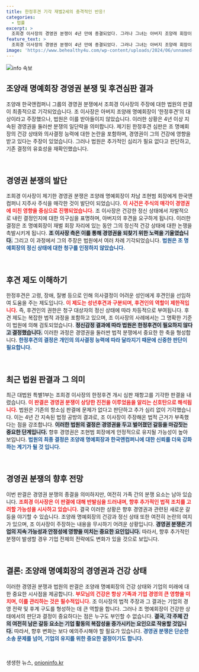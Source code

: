 ```yaml
---
title: 한정후견 기각 재벌2세의 충격적인 반응!
categories:
  - 법률
excerpt: >
  조희경 이사장의 경영권 분쟁이 4년 만에 종결되었다. 그러나 그녀는 아버지 조양래 회장이 ‘한정후견’ 대상이라며 법원 결정을 반박하고 있다. 법조계는 그녀의 주장이 무리하다고 평가하고, 재벌가의 복잡한 속사정이 여실히 드러나는 사건이다.
feature_text: >
  조희경 이사장의 경영권 분쟁이 4년 만에 종결되었다. 그러나 그녀는 아버지 조양래 회장이 ‘한정후견’ 대상이라며 법원 결정을 반박하고 있다. 법조계는 그녀의 주장이 무리하다고 평가하고, 재벌가의 복잡한 속사정이 여실히 드러나는 사건이다.
image: 'https://www.behealthy4u.com/wp-content/uploads/2024/06/unnamed-file.png'
---
```


<p><img src="https://www.behealthy4u.com/wp-content/uploads/2024/06/unnamed-file.png" alt="info 속보" /></p>

<h2>조양래 명예회장 경영권 분쟁 및 후견심판 결과</h2>

<p data-ke-size="size16">조양래 한국앤컴퍼니 그룹의 경영권 분쟁에서 조희경 이사장의 주장에 대한 법원의 판결이 최종적으로 기각되었습니다. 조 이사장은 아버지 조양래 명예회장이 ‘한정후견’의 대상이라고 주장했으나, 법원은 이를 받아들이지 않았습니다. 이러한 상황은 4년 이상 지속된 경영권을 둘러싼 분쟁의 일단락을 의미합니다. 제기된 한정후견 심판은 조 명예회장의 건강 상태와 의사결정 능력에 대한 논란을 포함하며, 경영권이 그의 건강에 영향을 받고 있다는 주장이 있었습니다. 그러나 법원은 추가적인 심리가 필요 없다고 판단하고, 기존 결정의 유효성을 재확인했습니다.</p>

<p data-ke-size="size16">&nbsp;</p>

<h2 data-ke-size="size26">경영권 분쟁의 발단</h2>

<p data-ke-size="size16">조희경 이사장이 제기한 경영권 분쟁은 조양래 명예회장이 차남 조현범 회장에게 한국앤컴퍼니 지주사 주식을 매각한 것이 발단이 되었습니다. <b><span style="color: #ee2323;">이 사건은 주식의 매각이 경영권에 미친 영향을 중심으로 진행되었습니다.</span></b> 조 이사장은 건강한 정신 상태에서 자발적으로 내린 결정인지에 대한 의구심을 표명하며, 아버지의 후견을 요구하게 됩니다. 이러한 결정은 조 명예회장이 재벌 회장 자리에 있는 동안 그의 정신적 건강 상태에 대한 논쟁을 촉발시키게 됩니다. <b><span style="background-color: #21538527;">조 이사장 측은 이를 통해 경영권을 되찾기 위한 노력을 기울였습니다.</span></b> 그리고 이 과정에서 그의 주장은 법원에서 여러 차례 기각되었습니다. <b><span style="color: #1a5490;">법원은 조 명예회장의 정신 상태에 대한 청구를 인정하지 않았습니다.</span></b></p>

<p data-ke-size="size16">&nbsp;</p>

<h2 data-ke-size="size26">후견 제도 이해하기</h2>

<p data-ke-size="size16">한정후견은 고령, 장애, 질병 등으로 인해 의사결정이 어려운 성인에게 후견인을 선임하여 도움을 주는 제도입니다. <b><span style="color: #ee2323;">이 제도는 성년후견과 구분되며, 후견인의 역할이 제한적입니다.</span></b> 즉, 후견인의 권한은 청구 대상자의 정신 상태에 따라 차등적으로 부여됩니다. 후견 제도는 복잡한 법적 과정을 포함하고 있으며, 조 이사장의 사례에서는 그 명확한 기준이 법원에 의해 검토되었습니다. <b><span style="background-color: #21538527;">정신감정 결과에 따라 법원은 한정후견이 필요하지 않다고 결정했습니다.</span></b> 이러한 과정은 경영권을 둘러싼 법적 분쟁에서 중요한 한 축을 형성합니다. <b><span style="color: #1a5490;">한정후견의 결정은 개인의 의사결정 능력에 따라 달라지기 때문에 신중한 판단이 필요합니다.</span></b></p>

<p data-ke-size="size16">&nbsp;</p>

<h2 data-ke-size="size26">최근 법원 판결과 그 의미</h2>

<p data-ke-size="size16">최근 대법원 특별1부는 조희경 이사장의 한정후견 개시 심판 재항고를 기각한 판결을 내렸습니다. <b><span style="color: #ee2323;">이 판결은 경영권 분쟁이 상당한 진전을 이루었음을 알리는 신호탄으로 해석됩니다.</span></b> 법원은 기존의 항소심 판결에 문제가 없다고 판단하고 추가 심리 없이 기각했습니다. 이는 4년 간 지속된 법정 공방의 결과로, 조 이사장이 주장해온 법적 근거가 부족했다는 점을 강조합니다. <b><span style="background-color: #21538527;">이러한 법원의 결정은 경영권을 두고 벌어졌던 갈등을 마감짓는 중요한 단계입니다.</span></b> 향후 경영권은 조현범 회장에게 안정적으로 유지될 가능성이 높아 보입니다. <b><span style="color: #1a5490;">법원의 최종 결정은 조양래 명예회장과 한국앤컴퍼니에 대한 신뢰를 더욱 강화하는 계기가 될 것 입니다.</span></b></p>

<p data-ke-size="size16">&nbsp;</p>

<h2 data-ke-size="size26">경영권 분쟁의 향후 전망</h2>

<p data-ke-size="size16">이번 판결은 경영권 분쟁의 종결을 의미하지만, 여전히 가족 간의 분쟁 요소는 남아 있습니다. <b><span style="color: #ee2323;">조희경 이사장은 이 판결에 대해 반발심을 드러내며, 향후 추가적인 법적 조치를 고려할 가능성을 시사하고 있습니다.</span></b> 결국 이러한 상황은 향후 경영권과 관련된 새로운 갈등을 야기할 수 있습니다. 조양래 명예회장의 건강과 정신 상태 또한 여전히 논란의 여지가 있으며, 조 이사장이 주장하는 내용을 무시하기 어려운 상황입니다. <b><span style="background-color: #21538527;">경영권 분쟁은 기업의 지속 가능성과 안정성에 영향을 미치는 중요한 요인입니다.</span></b> 따라서, 향후 추가적인 분쟁이 발생할 경우 기업 전체의 전략에도 변화가 있을 것으로 보입니다.</p>

<p data-ke-size="size16">&nbsp;</p>

<h2 data-ke-size="size26">결론: 조양래 명예회장의 경영권과 건강 상태</h2>

<p data-ke-size="size16">이러한 경영권 분쟁과 법원의 판결은 조양래 명예회장의 건강 상태와 기업의 미래에 대한 중요한 시사점을 제공합니다. <b><span style="color: #ee2323;">부모님의 건강은 항상 가족과 기업 경영의 큰 영향을 미치며, 이를 관리하는 것은 필수적입니다.</span></b> 조 이사장의 법적 주장과 그 결과는 기업의 경영 전략 및 후계 구도를 형성하는 데 큰 역할을 합니다. 그러나 조 명예회장이 건강한 상태에서의 판단과 결정이 중요하다는 점은 누구도 부인할 수 없습니다. <b><span style="background-color: #21538527;">결국, 각 주체 간의 여전히 남은 갈등 요소는 기업 활동의 복잡성을 증가시키는 요인으로 작용할 것입니다.</span></b> 따라서, 향후 변화는 보다 예의주시해야 할 필요가 있습니다. <b><span style="color: #1a5490;">경영권 분쟁은 단순한 소송 문제를 넘어, 기업의 유지를 위한 중요한 결정이기도 합니다.</span></b></p>

<p data-ke-size="size16">&nbsp;</p>
생생한 뉴스, <a href="https://onioninfo.kr" rel="dofollow">onioninfo.kr</a>


